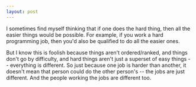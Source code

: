 ```yaml
---
layout: post
---
```


I sometimes find myself thinking that
if one does the hard thing, then all the easier
things would be possible. For example, if you work
a hard programming job, then you'd also be
qualified to do all the easier ones. 

But I know this is foolish because things
aren't ordered/ranked, and things don't go
by difficulty, and hard things aren't just
a superset of easy things -- everything is
different. So just because one job is harder
than another, it doesn't mean that person
could do the other person's -- the jobs are
just different. And the people working the jobs
are different too.